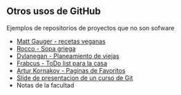 ##  Otros usos de GitHub

Ejemplos de repositorios de proyectos que no son sofware

* [Matt Gauger - recetas veganas](https://github.com/mathias/recipe)
* [Rocco - Sopa griega](https://github.com/rocco/fakes-recipe)
* [Dylanegan - Planeamiento de viejas](https://github.com/dylanegan/travel)
* [Frabcus - ToDo list para la casa](https://github.com/frabcus/house)
* [Artur Kornakov - Paginas de Favoritos](https://github.com/fliptheweb/motion-ui-design)
* [Slide de presentacion de un curso de Git](http://pieroblunda.github.io/curso-git/)
* Notas de la facultad
